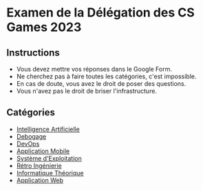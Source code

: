 # Examen de la Délégation des CS Games 2023

## Instructions

* Vous devez mettre vos réponses dans le Google Form.
* Ne cherchez pas à faire toutes les catégories, c'est impossible.
* En cas de doute, vous avez le droit de poser des questions.
* Vous n'avez pas le droit de briser l'infrastructure.

## Catégories

* [Intelligence Artificielle](./ai)
* [Debogage](./debug)
* [DevOps](./devops)
* [Application Mobile](./mobile)
* [Système d'Exploitation](./operating-system)
* [Rétro Ingénierie](./reverse)
* [Informatique Théorique](./theoretical)
* [Application Web](./web)
